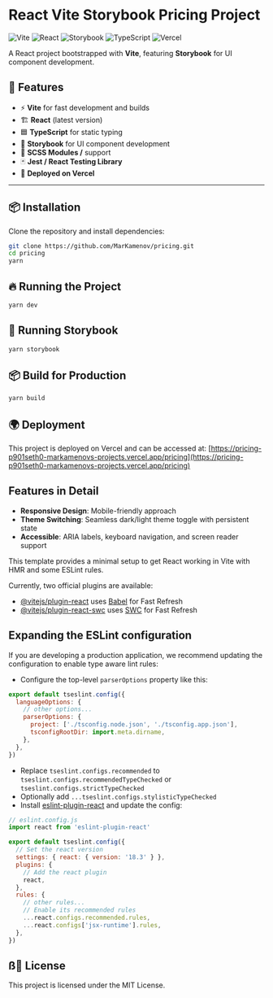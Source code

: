# React Vite Storybook Pricing Project

![Vite](https://img.shields.io/badge/Vite-4.x-blueviolet?style=flat&logo=vite)
![React](https://img.shields.io/badge/React-18.x-blue?style=flat&logo=react)
![Storybook](https://img.shields.io/badge/Storybook-7.x-FF4785?style=flat&logo=storybook)
![TypeScript](https://img.shields.io/badge/TypeScript-5.x-blue?style=flat&logo=typescript)
![Vercel](https://img.shields.io/badge/Vercel-Deployed-000000?style=flat&logo=vercel)

A React project bootstrapped with **Vite**, featuring **Storybook** for UI component development.

## 🚀 Features

- ⚡ **Vite** for fast development and builds
- 🏗 **React** (latest version)
- 🟦 **TypeScript** for static typing
- 📖 **Storybook** for UI component development
- 💅 **SCSS Modules /** support
- 🃏 **Jest / React Testing Library** 
- 🚀 **Deployed on Vercel**

---

## 📦 Installation

Clone the repository and install dependencies:

```sh
git clone https://github.com/MarKamenov/pricing.git
cd pricing
yarn
```

## 🔥 Running the Project

```sh
yarn dev
```

## 📖 Running Storybook

```sh
yarn storybook
```

## 📦 Build for Production

```sh
yarn build
```

## 🌍 Deployment

This project is deployed on Vercel and can be accessed at: [https://pricing-p901seth0-markamenovs-projects.vercel.app/pricing](https://pricing-p901seth0-markamenovs-projects.vercel.app/pricing)

## Features in Detail

- **Responsive Design**: Mobile-friendly approach
- **Theme Switching**: Seamless dark/light theme toggle with persistent state
- **Accessible**: ARIA labels, keyboard navigation, and screen reader support

This template provides a minimal setup to get React working in Vite with HMR and some ESLint rules.

Currently, two official plugins are available:

- [@vitejs/plugin-react](https://github.com/vitejs/vite-plugin-react/blob/main/packages/plugin-react/README.md) uses [Babel](https://babeljs.io/) for Fast Refresh
- [@vitejs/plugin-react-swc](https://github.com/vitejs/vite-plugin-react-swc) uses [SWC](https://swc.rs/) for Fast Refresh

## Expanding the ESLint configuration

If you are developing a production application, we recommend updating the configuration to enable type aware lint rules:

- Configure the top-level `parserOptions` property like this:

```js
export default tseslint.config({
  languageOptions: {
    // other options...
    parserOptions: {
      project: ['./tsconfig.node.json', './tsconfig.app.json'],
      tsconfigRootDir: import.meta.dirname,
    },
  },
})
```

- Replace `tseslint.configs.recommended` to `tseslint.configs.recommendedTypeChecked` or `tseslint.configs.strictTypeChecked`
- Optionally add `...tseslint.configs.stylisticTypeChecked`
- Install [eslint-plugin-react](https://github.com/jsx-eslint/eslint-plugin-react) and update the config:

```js
// eslint.config.js
import react from 'eslint-plugin-react'

export default tseslint.config({
  // Set the react version
  settings: { react: { version: '18.3' } },
  plugins: {
    // Add the react plugin
    react,
  },
  rules: {
    // other rules...
    // Enable its recommended rules
    ...react.configs.recommended.rules,
    ...react.configs['jsx-runtime'].rules,
  },
})
```

## ß📜 License
This project is licensed under the MIT License.